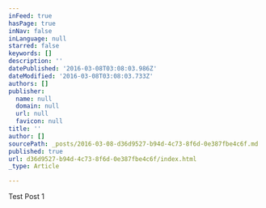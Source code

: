 ```yaml
---
inFeed: true
hasPage: true
inNav: false
inLanguage: null
starred: false
keywords: []
description: ''
datePublished: '2016-03-08T03:08:03.986Z'
dateModified: '2016-03-08T03:08:03.733Z'
authors: []
publisher:
  name: null
  domain: null
  url: null
  favicon: null
title: ''
author: []
sourcePath: _posts/2016-03-08-d36d9527-b94d-4c73-8f6d-0e387fbe4c6f.md
published: true
url: d36d9527-b94d-4c73-8f6d-0e387fbe4c6f/index.html
_type: Article

---
```

Test Post 1
